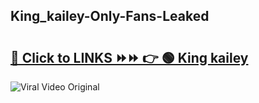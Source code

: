 
 ## King_kailey-Only-Fans-Leaked

# <h2><a href="https://clipsfans.com/King_kailey&ref=git">🔗 Click to LINKS ⏩⏩ 👉 🟢 King kailey </a></h2>

<a href="https://clipsfans.com/King_kailey&ref=git" rel="nofollow" data-target="animated-image.originalLink"><img src="https://i.ibb.co.com/xMMVF88/686577567.gif" alt="Viral Video Original" style="max-width: 100%; display: inline-block;" data-target="animated-image.originalImage"></a>
